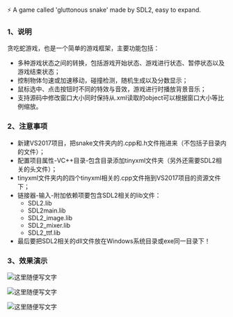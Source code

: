 ⚡️ A game called 'gluttonous snake' made by SDL2, easy to expand.

### 1、说明
贪吃蛇游戏，也是一个简单的游戏框架，主要功能包括：
- 多种游戏状态之间的转换，包括游戏开始状态、游戏进行状态、暂停状态以及游戏结束状态；
- 控制物体匀速或加速移动，碰撞检测，随机生成以及分数显示；
- 鼠标选中、点击按钮时不同的特效与音效，游戏进行时播放背景音乐；
- 支持源码中修改窗口大小同时保持从.xml读取的object可以根据窗口大小等比例缩放。


### 2、注意事项
- 新建VS2017项目，把snake文件夹内的.cpp和.h文件拖进来（不包括子目录内的文件）；
- 配置项目属性-VC++目录-包含目录添加tinyxml文件夹（另外还需要SDL2相关的头文件）；
- tinyxml文件夹内的四个tinyxml相关的.cpp文件拖到VS2017项目的资源文件下；
- 链接器-输入-附加依赖项要包含SDL2相关的lib文件：
  - SDL2.lib
  - SDL2main.lib
  - SDL2_image.lib
  - SDL2_mixer.lib
  - SDL2_ttf.lib
- 最后要把SDL2相关的dll文件放在Windows系统目录或exe同一目录下！


### 3、效果演示
![这里随便写文字](https://github.com/clw5180/snake/blob/master/screenshot1.png)

![这里随便写文字](https://github.com/clw5180/snake/blob/master/screenshot2.png)

![这里随便写文字](https://github.com/clw5180/snake/blob/master/screenshot3.png)
